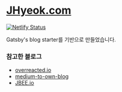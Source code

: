 # [JHyeok.com](https://jhyeok.com/)

[![Netlify Status](https://api.netlify.com/api/v1/badges/5c30d436-e2b4-4990-8687-22666d14006a/deploy-status)](https://app.netlify.com/sites/jhyeok/deploys)

Gatsby's blog starter를 기반으로 만들었습니다.

### 참고한 블로그
 - [overreacted.io](https://overreacted.io/)
 - [medium-to-own-blog](https://mathieudutour-blog.netlify.com/)
 - [JBEE.io](https://jbee.io/)
